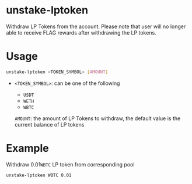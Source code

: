 # unstake-lptoken

Withdraw LP Tokens from the account. Please note that user will no longer able to receive FLAG rewards after withdrawing the LP tokens. 

# Usage

```sh
unstake-lptoken <TOKEN_SYMBOL> [AMOUNT]
```

- `<TOKEN_SYMBOL>`: can be one of the following

  - `USDT`
  - `WETH`
  - `WBTC`

  `AMOUNT`: the amount of LP Tokens to withdraw, the default value is the current balance of LP tokens

# Example

Withdraw 0.01`WBTC` LP token from corresponding pool

```sh
unstake-lptoken WBTC 0.01 
```

## 